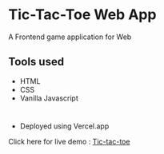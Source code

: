 
# Tic-Tac-Toe Web App

A Frontend game application for Web

## Tools used

* HTML
* CSS
* Vanilla Javascript

#
* Deployed using Vercel.app

Click here for live demo : [Tic-tac-toe](https://omkar-tictactoe-game.netlify.app/)
